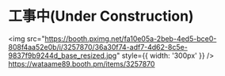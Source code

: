 # 工事中(Under Construction)

<img
src="https://booth.pximg.net/fa10e05a-2beb-4ed5-bce0-808f4aa52e0b/i/3257870/36a30f74-adf7-4d62-8c5e-9837f9b9244d_base_resized.jpg"
style={{ width: '300px' }}
/>
https://wataame89.booth.pm/items/3257870
